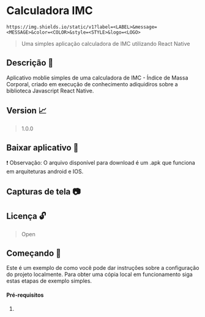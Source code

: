 # Calculadora IMC 

```
https://img.shields.io/static/v1?label=<LABEL>&message=<MESSAGE>&color=<COLOR>&style=<STYLE>&logo=<LOGO>
```

>  Uma simples aplicação calculadora de IMC utilizando React Native



## Descrição :page_with_curl:

Aplicativo moblie simples de uma calculadora de IMC - Índice de Massa Corporal, criado em execução de conhecimento adiquidiros sobre a biblioteca Javascript React Native.

## Version :chart_with_upwards_trend:

> 1.0.0

## Baixar aplicativo :rocket:

❗ Observação: O arquivo disponível para download é um .apk que funciona em arquiteturas android e IOS. 



## Capturas de tela​ :camera:



## Licença​ :unlock:

> Open

## Começando :electric_plug:

Este é um exemplo de como você pode dar instruções sobre a configuração do projeto localmente. Para obter uma cópia local em funcionamento siga estas etapas de exemplo simples.

#### Pré-requisitos

1. 